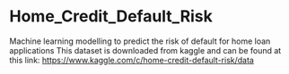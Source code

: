 # Home_Credit_Default_Risk
Machine learning modelling to predict the risk of default for home loan applications
This dataset is downloaded from kaggle and can be found at this link:
https://www.kaggle.com/c/home-credit-default-risk/data
